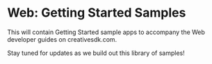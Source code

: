 # Web: Getting Started Samples

This will contain Getting Started sample apps to accompany the Web developer guides on creativesdk.com.

Stay tuned for updates as we build out this library of samples!

